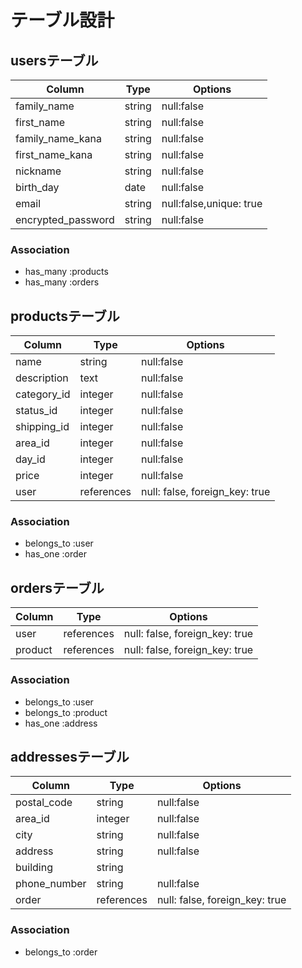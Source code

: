 # テーブル設計

## usersテーブル

| Column             | Type       | Options                       |
|--------------------|------------|-------------------------------|
| family_name        | string     | null:false                    |
| first_name         | string     | null:false                    |
| family_name_kana   | string     | null:false                    |
| first_name_kana    | string     | null:false                    |
| nickname           | string     | null:false                    | 
| birth_day          | date       | null:false                    |
| email              | string     | null:false,unique: true       |
| encrypted_password | string     | null:false                    |

### Association
- has_many :products
- has_many :orders

## productsテーブル

| Column             | Type       | Options                        |
|--------------------|------------|--------------------------------|
| name               | string     | null:false                     |
| description        | text       | null:false                     |
| category_id        | integer    | null:false                     |
| status_id          | integer    | null:false                     |
| shipping_id        | integer    | null:false                     |
| area_id            | integer    | null:false                     |
| day_id             | integer    | null:false                     |
| price              | integer    | null:false                     |
| user               | references | null: false, foreign_key: true |

### Association
- belongs_to :user
- has_one :order

## ordersテーブル
| Column             | Type       | Options                        |
|--------------------|------------|--------------------------------|
| user               | references | null: false, foreign_key: true |
| product            | references | null: false, foreign_key: true |

### Association
- belongs_to :user
- belongs_to :product
- has_one :address

## addressesテーブル
| Column             | Type       | Options                        |
|--------------------|------------|--------------------------------|
| postal_code        | string     | null:false                     |
| area_id            | integer    | null:false                     |
| city               | string     | null:false                     |
| address            | string     | null:false                     |
| building           | string     |                                |
| phone_number       | string     | null:false                     |
| order              | references | null: false, foreign_key: true |

### Association
- belongs_to :order
